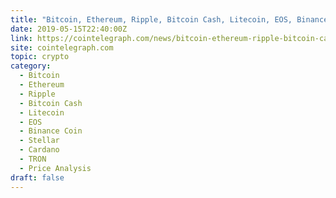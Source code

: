 ```yaml
---
title: "Bitcoin, Ethereum, Ripple, Bitcoin Cash, Litecoin, EOS, Binance Coin, Stellar, Cardano, TRON: Price Analysis May 15"
date: 2019-05-15T22:40:00Z
link: https://cointelegraph.com/news/bitcoin-ethereum-ripple-bitcoin-cash-litecoin-eos-binance-coin-stellar-cardano-tron-price-analysis-may-15?utm_medium=RSS&utm_source=hune
site: cointelegraph.com
topic: crypto
category:
  - Bitcoin
  - Ethereum
  - Ripple
  - Bitcoin Cash
  - Litecoin
  - EOS
  - Binance Coin
  - Stellar
  - Cardano
  - TRON
  - Price Analysis
draft: false
---
```

